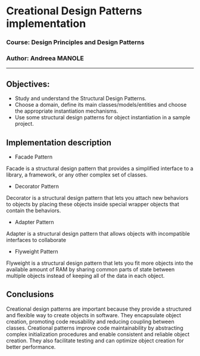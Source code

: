 # Creational Design Patterns implementation

### Course: Design Principles and Design Patterns
### Author: Andreea MANOLE

----



## Objectives:

* Study and understand the Structural Design Patterns.
* Choose a domain, define its main classes/models/entities and choose the appropriate instantiation mechanisms.
* Use some structural design patterns for object instantiation in a sample project.


## Implementation description

* Facade Pattern

Facade is a structural design pattern that provides a simplified interface to a library, a framework, or any other complex set of classes.


* Decorator Pattern 

Decorator is a structural design pattern that lets you attach new behaviors to objects by placing these objects inside special wrapper objects that contain the behaviors.

* Adapter Pattern

Adapter is a structural design pattern that allows objects with incompatible interfaces to collaborate

* Flyweight Pattern

Flyweight is a structural design pattern that lets you fit more objects into the available amount of RAM by sharing common parts of state between multiple objects instead of keeping all of the data in each object.




## Conclusions 

Creational design patterns are important because they provide a structured and flexible way to create objects in software. They encapsulate object creation, promoting code reusability and reducing coupling between classes. Creational patterns improve code maintainability by abstracting complex initialization procedures and enable consistent and reliable object creation. They also facilitate testing and can optimize object creation for better performance.